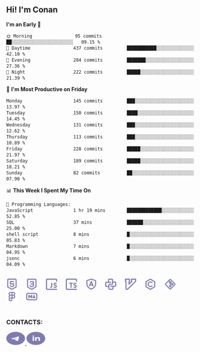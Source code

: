 ## Hi! I'm Conan

<!--START_SECTION:waka-->
**I'm an Early 🐤** 

```text
🌞 Morning                95 commits          ██░░░░░░░░░░░░░░░░░░░░░░░   09.15 % 
🌆 Daytime                437 commits         ███████████░░░░░░░░░░░░░░   42.10 % 
🌃 Evening                284 commits         ███████░░░░░░░░░░░░░░░░░░   27.36 % 
🌙 Night                  222 commits         █████░░░░░░░░░░░░░░░░░░░░   21.39 % 
```
📅 **I'm Most Productive on Friday** 

```text
Monday                   145 commits         ███░░░░░░░░░░░░░░░░░░░░░░   13.97 % 
Tuesday                  150 commits         ████░░░░░░░░░░░░░░░░░░░░░   14.45 % 
Wednesday                131 commits         ███░░░░░░░░░░░░░░░░░░░░░░   12.62 % 
Thursday                 113 commits         ███░░░░░░░░░░░░░░░░░░░░░░   10.89 % 
Friday                   228 commits         █████░░░░░░░░░░░░░░░░░░░░   21.97 % 
Saturday                 189 commits         █████░░░░░░░░░░░░░░░░░░░░   18.21 % 
Sunday                   82 commits          ██░░░░░░░░░░░░░░░░░░░░░░░   07.90 % 
```


📊 **This Week I Spent My Time On** 

```text
💬 Programming Languages: 
JavaScript               1 hr 19 mins        █████████████░░░░░░░░░░░░   52.85 % 
SQL                      37 mins             ██████░░░░░░░░░░░░░░░░░░░   25.00 % 
shell script             8 mins              █░░░░░░░░░░░░░░░░░░░░░░░░   05.83 % 
Markdown                 7 mins              █░░░░░░░░░░░░░░░░░░░░░░░░   04.95 % 
jsonc                    6 mins              █░░░░░░░░░░░░░░░░░░░░░░░░   04.09 % 
```


<!--END_SECTION:waka-->


<br>

<div align="left">
  <img src="icons/skills/html.svg" height="30" alt="html5"/>
  <img width="15"/>
  <img src="icons/skills/css.svg" height="30" alt="css"/>
    <img width="15"/>
  <img src="icons/skills/javascript.svg" height="30" alt="javascript"/>
  <img width="15"/>
  <img src="icons/skills/typescript.svg" height="30" alt="typescript"/>
  <img width="15"/>
  <img src="icons/skills/angular.svg" height="30" alt="angular"/>
  <img width="15"/>
  <img src="icons/skills/python.svg" height="30" alt="python"/>
  <img width="15"/>
  <img src="icons/skills/vim.svg" height="30" alt="vim"  />
  <img width="15"/>
  <img src="icons/skills/c.svg" height="30" alt="c"/>
  <img width="15"/>
  <img src="icons/skills/git.svg" height="30" alt="git"/>
  <img width="15"/>
  <img src="icons/skills/figma.svg" height="30" alt="figma"/>
  <img width="15"/>
  <img src="icons/skills/markdown.svg" height="30" alt="markdown"/>
</div>

<br>


### CONTACTS:

<div align="left">
  <a href="https://t.me/gkkconan">
    <img src="icons/contacts/telegram.svg" width="50" height="35" alt="telegram"/>
  </a>
  <a href="https://www.linkedin.com/in/gkkconan">
    <img src="icons/contacts/linkedin.svg" width="50" height="35" alt="linkedin"/>
  </a>
</div>
